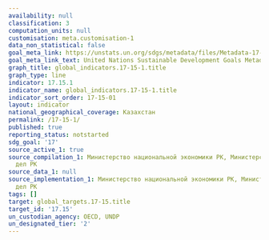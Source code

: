 ```yaml
---
availability: null
classification: 3
computation_units: null
customisation: meta.customisation-1
data_non_statistical: false
goal_meta_link: https://unstats.un.org/sdgs/metadata/files/Metadata-17-15-01.pdf
goal_meta_link_text: United Nations Sustainable Development Goals Metadata (pdf 468kB)
graph_title: global_indicators.17-15-1.title
graph_type: line
indicator: 17.15.1
indicator_name: global_indicators.17-15-1.title
indicator_sort_order: 17-15-01
layout: indicator
national_geographical_coverage: Казахстан
permalink: /17-15-1/
published: true
reporting_status: notstarted
sdg_goal: '17'
source_active_1: true
source_compilation_1: Министерство национальной экономики РК, Министерство иностранных
  дел РК
source_data_1: null
source_implementation_1: Министерство национальной экономики РК, Министерство иностранных
  дел РК
tags: []
target: global_targets.17-15.title
target_id: '17.15'
un_custodian_agency: OECD, UNDP
un_designated_tier: '2'
---
```

